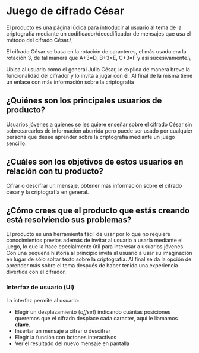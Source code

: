 # Juego de cifrado César 


El producto es una página lúdica para introducir al usuario al tema de la criptografía mediante un codificador/decodificador de mensajes que usa el método del cifrado César.\

El cifrado César se basa en la rotación de caracteres, el más usado era la rotación 3, de tal manera que A+3=D, B+3=E, C+3=F y así sucesivamente.\

Ubica al usuario como el general Julio César, le explica de manera breve la funcionalidad del cifrador y lo invita a jugar con él. Al final de la misma tiene un enlace con más información sobre la criptografía


## ¿Quiénes son los principales usuarios de producto?

Usuarios jóvenes a quienes se les quiere enseñar sobre el cifrado César sin sobrecarcarlos de información aburrida pero puede ser usado por cualquier persona que desee aprender sobre la criptografía mediante un juego sencillo.


## ¿Cuáles son los objetivos de estos usuarios en relación con tu producto?

Cifrar o descifrar un mensaje, obtener más información sobre el cifrado césar y la criptografía en general.  


## ¿Cómo crees que el producto que estás creando está resolviendo sus problemas?

El producto es una herramienta fácil de usar por lo que no requiere conocimientos previos además de invitar al usuario a usarla mediante el juego, lo que la hace epecialmente útil para interesar a usuarios jóvenes.\
Con una pequeña historia al principio invita al usuario a usar su imaginación en lugar de sólo soltar texto sobre la criptografía. Al final se da la opción de aprender más sobre el tema después de haber tenido una experiencia divertida con el cifrador.


### Interfaz de usuario (UI)

La interfaz permite al usuario:

* Elegir un desplazamiento (_offset_) indicando cuántas posiciones queremos que
  el cifrado desplace cada caracter, aquí le llamamos __clave.__
* Insertar un mensaje a cifrar o descifrar
* Elegir la función con botones interactivos
* Ver el resultado del nuevo mensaje en pantalla


